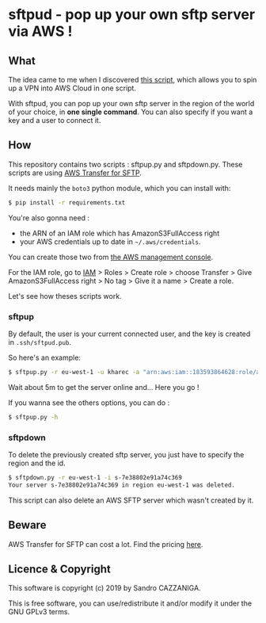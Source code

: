 # sftpud - pop up your own sftp server via AWS !

## What
The idea came to me when I discovered [this script](https://github.com/ttlequals0/autovpn), which allows you to spin up a VPN into AWS Cloud in one script. 

With sftpud, you can pop up your own sftp server in the region of the world of your choice, in **one single command**. You can also specify if you want a key and a user to connect it.

## How
This repository contains two scripts : sftpup.py and sftpdown.py. These scripts are using [AWS Transfer for SFTP](https://aws.amazon.com/sftp/).

It needs mainly the `boto3` python module, which you can install with:

~~~bash
$ pip install -r requirements.txt
~~~

You're also gonna need :
* the ARN of an IAM role which has AmazonS3FullAccess right
* your AWS credentials up to date in `~/.aws/credentials`.

You can create those two from [the AWS management console](https://console.aws.amazon.com).

For the IAM role, go to [IAM](https://console.aws.amazon.com/iam/) > Roles > Create role > choose Transfer > Give AmazonS3FullAccess right > No tag > Give it a name > Create a role.

Let's see how theses scripts work.

### sftpup

By default, the user is your current connected user, and the key is created in `.ssh/sftpud.pub`. 

So here's an example:

~~~bash
$ sftpup.py -r eu-west-1 -u kharec -a "arn:aws:iam::183593864628:role/awstransfersftp"
~~~

Wait about 5m to get the server online and... Here you go !

If you wanna see the others options, you can do :

~~~bash
$ sftpup.py -h
~~~

### sftpdown
To delete the previously created sftp server, you just have to specify the region and the id.

~~~bash
$ sftpdown.py -r eu-west-1 -i s-7e38802e91a74c369
Your server s-7e38802e91a74c369 in region eu-west-1 was deleted.
~~~

This script can also delete an AWS SFTP server which wasn't created by it.

## Beware
AWS Transfer for SFTP can cost a lot. Find the pricing [here](https://aws.amazon.com/sftp/pricing/).

## Licence & Copyright
This software is copyright (c) 2019 by Sandro CAZZANIGA.

This is free software, you can use/redistribute it and/or modify it under the GNU GPLv3 terms.
